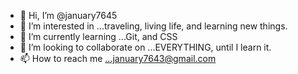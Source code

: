 - 👋 Hi, I’m @january7645
- 👀 I’m interested in ...traveling, living life, and learning new things.
- 🌱 I’m currently learning ...Git, and CSS
- 💞️ I’m looking to collaborate on ...EVERYTHING, until I learn it.
- 📫 How to reach me ...january7643@gmail.com

<!---
january7645/january7645 is a ✨ special ✨ repository because its `README.md` (this file) appears on your GitHub profile.
You can click the Preview link to take a look at your changes.
--->
